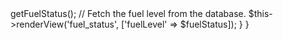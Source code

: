 <?php
/*
Codebase Organization Preface

### **Core Philosophy**
This codebase follows a modular design that separates responsibilities between controllers, models, views, and data files. By adhering to these principles, the system becomes:
- **Easier to maintain**: Each component has a clear, single responsibility.
- **Simpler to debug**: Issues are isolated to specific layers.
- **Scalable**: New features can be added without disrupting existing functionality.

---

### **Controllers (Router Classes)**
- Controllers act as navigators or "routers," directing requests to the appropriate models and views.
- Their responsibilities include:
  1. Handling user input and deciding what to do based on the request.
  2. Invoking methods in models or helpers to process logic or data.
  3. Passing processed data to views for rendering.
  4. Rendering views or returning responses (e.g., JSON for APIs).
- Controllers **must not contain raw code** beyond flow control blocks (`if`, `switch`, `foreach`) or method calls.

Controllers should:
- Inherit a **base controller class** for shared functionality (e.g., rendering views, redirects).
- Avoid duplicating logic by offloading data processing to models.

---

### **Model Classes**
- Models are responsible for handling all business logic, database interactions, and data manipulation.
- Key characteristics:
  1. Operate independently, assuming the conditions for their execution are met.
  2. Focus on positive, actionable statements (e.g., "do this if true").
  3. Can include conditionals and loops necessary for data processing.
- Models should not directly interact with views.

---

### **View Files**
- Views are solely responsible for rendering data and presenting it to the user.
- Key rules:
  1. Do not contain business logic or interact directly with models.
  2. Use only data passed to them by controllers.
  3. Escape all output to ensure security (e.g., `htmlspecialchars`).
  4. May include reusable partials for common UI components (e.g., headers, footers).

For more structure, consider using a templating engine like Twig or Blade.

---

### **Data Files**
- Contain static values, configurations, or settings required across the application.
- Should be placed in a dedicated directory (e.g., `/data`).
- Avoid mixing logic or dynamic code with static data files.

---

### **Separation of Concerns**
By adhering to this structure:
- **Controllers** act as routers, managing application flow and connecting models to views.
- **Models** focus on data and logic.
- **Views** handle presentation.
- **Data files** store configuration and constants.

This separation ensures that each layer is clear in its role, leading to a clean, maintainable, and scalable codebase.

---

### **Example of a PHP Request Execution**
Consider a web application with a feature to display a car's fuel status:

1. A user requests the "Check Fuel" page via a browser.
2. The **router** directs the request to the appropriate controller, e.g., `CarController`.
3. The controller:
   - Calls a model method, e.g., `FuelModel::getFuelStatus()`, to fetch fuel data from the database.
   - Passes the fetched data to a view, e.g., `fuel_status.php`, for rendering.
4. The view receives the data and displays the fuel level to the user.

---

### **Analogy: The Car System**
Think of the application as a car system to understand how the components interact:
- **Data Files (Fuel/Gas)**:
  - Represent the raw material (fuel) required to drive the car. They store static configurations or values.
- **Models (Pedals, Buttons, Engine)**:
  - Handle the actual operation of the car. The pedals and buttons execute logic (e.g., accelerating or braking) based on inputs.
- **Controller (Driver/Person)**:
  - Acts as the decision-maker, deciding when to accelerate, brake, or turn. They interact with the pedals and buttons to control the car.
- **View (Dashboard)**:
  - Displays information to the driver (e.g., speed, fuel level) but doesn't influence the car's operation.

---

### **Code Example: Car Fuel Status**
**Controller**:
```php
class CarController extends Controller {
    public function checkFuel(): void {
        $fuelModel = new FuelModel();
        $fuelStatus = $fuelModel->getFuelStatus(); // Fetch the fuel level from the database.
        
        $this->renderView('fuel_status', ['fuelLevel' => $fuelStatus]);
    }
}
